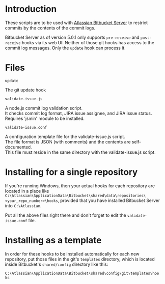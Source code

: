 # Introduction

These scripts are to be used with [Atlassian Bitbucket Server][1] to
restrict commits by the contents of the commit logs.

[1]: https://www.atlassian.com/software/bitbucket

Bitbucket Server as of version 5.0.1 only supports `pre-receive` and
`post-receive` hooks via its web UI. Neither of those git hooks has
access to the commit log messages. Only the `update` hook can
process it.

# Files

`update`

The git update hook

`validate-issue.js`

A node.js commit log validation script.<br>
It checks commit log format, JIRA issue assignee, and JIRA issue status.<br>
Requires 'jsmin' module to be installed.

`validate-issue.conf`

A configuration template file for the validate-issue.js script.<br>
The file format is JSON (with comments) and the contents are self-documented.<br>
This file must reside in the same directory with the validate-issue.js script.

# Installing for a single repository

If you're running Windows, then your actual hooks for each repository
are located in a place like `C:\Atlassian\ApplicationData\Bitbucket\shared\data\repositories\<your_repo_number>\hooks`, provided that you have installed Bitbucket Server into `C:\Atlassian`.

Put all the above files right there and don't forget to edit the `validate-issue.conf` file.

# Installing as a template

In order for these hooks to be installed automatically for each new repository,
put those files in the git's `templates` directory, which is located inside Bitbucket's
`shared/config` directory like this:

`C:\Atlassian\ApplicationData\Bitbucket\shared\config\git\templates\hooks`
